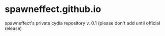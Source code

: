 # spawneffect.github.io
spawneffect's private cydia repository v. 0.1 (please don't add until official release)
